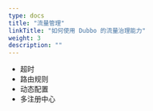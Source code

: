 ```yaml
---
type: docs
title: "流量管理"
linkTitle: "如何使用 Dubbo 的流量治理能力"
weight: 3
description: ""
---
```


* 超时
* 路由规则
* 动态配置
* 多注册中心



